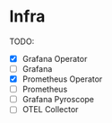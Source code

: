 # Infra

TODO:
- [x] Grafana Operator
- [ ] Grafana
- [x] Prometheus Operator
- [ ] Prometheus
- [ ] Grafana Pyroscope
- [ ] OTEL Collector
